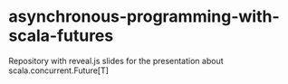 # asynchronous-programming-with-scala-futures

Repository with reveal.js slides for the presentation about scala.concurrent.Future[T]